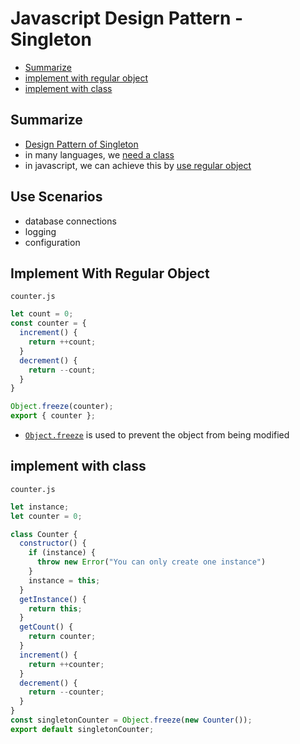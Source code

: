 # Javascript Design Pattern - Singleton

* [Summarize](#summarize)
* [implement with regular object](#implement-with-regular-object)
* [implement with class](#implement-with-class)

## Summarize

- [Design Pattern of Singleton](design-pattern-singleton.md)
- in many languages, we [need a class](#use-class-to-implement-singleton)
- in javascript, we can achieve this by [use regular object](#implement-with-regular-object)

## Use Scenarios

- database connections
- logging
- configuration

## Implement With Regular Object

`counter.js`

```js
let count = 0;
const counter = {
  increment() {
    return ++count;
  }
  decrement() {
    return --count;
  }
}

Object.freeze(counter);
export { counter };
```

- [`Object.freeze`](javascript-global-object.md) is used to prevent the object from being modified

## implement with class

`counter.js`

```js
let instance;
let counter = 0;

class Counter {
  constructor() {
    if (instance) {
      throw new Error("You can only create one instance")
    }
    instance = this;
  }
  getInstance() {
    return this;
  }
  getCount() {
    return counter;
  }
  increment() {
    return ++counter;
  }
  decrement() {
    return --counter;
  }
}
const singletonCounter = Object.freeze(new Counter());
export default singletonCounter;
```
